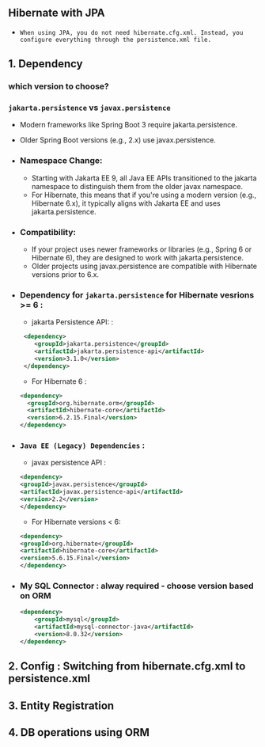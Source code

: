 ## Hibernate with JPA

- `When using JPA, you do not need hibernate.cfg.xml. Instead, you configure everything through the persistence.xml file.`

## 1. Dependency
### which version to choose?
### `jakarta.persistence` vs `javax.persistence`
- Modern frameworks like Spring Boot 3 require jakarta.persistence.
- Older Spring Boot versions (e.g., 2.x) use javax.persistence.
- ### Namespace Change:

    - Starting with Jakarta EE 9, all Java EE APIs transitioned to the jakarta namespace to distinguish them from the older javax namespace.
    - For Hibernate, this means that if you're using a modern version (e.g., Hibernate 6.x), it typically aligns with Jakarta EE and uses jakarta.persistence.
- ### Compatibility:

    - If your project uses newer frameworks or libraries (e.g., Spring 6 or Hibernate 6), they are designed to work with jakarta.persistence.
    - Older projects using javax.persistence are compatible with Hibernate versions prior to 6.x.
- ### Dependency for `jakarta.persistence` for Hibernate vesrions >= 6 :
   - jakarta Persistence API: :
    ```xml
     <dependency>
        <groupId>jakarta.persistence</groupId>
        <artifactId>jakarta.persistence-api</artifactId>
        <version>3.1.0</version>
     </dependency>
    ```
    - For Hibernate 6 :
    ```xml
    <dependency>
      <groupId>org.hibernate.orm</groupId>
      <artifactId>hibernate-core</artifactId>
      <version>6.2.15.Final</version>
    </dependency>
    ```
- ### `Java EE (Legacy) Dependencies` :
   - javax persistence API :
    ```xml
    <dependency>
    <groupId>javax.persistence</groupId>
    <artifactId>javax.persistence-api</artifactId>
    <version>2.2</version>
    </dependency>
    ```
    - For Hibernate versions < 6:
     ```xml
    <dependency>
    <groupId>org.hibernate</groupId>
    <artifactId>hibernate-core</artifactId>
    <version>5.6.15.Final</version>
    </dependency>
    ```
- ### My SQL Connector : alway required - choose version based on ORM
    ```xml
    <dependency>
        <groupId>mysql</groupId>
        <artifactId>mysql-connector-java</artifactId>
        <version>8.0.32</version>
    </dependency>
    ```
## 2. Config : Switching from hibernate.cfg.xml to persistence.xml

## 3. Entity Registration
## 4. DB operations using ORM
